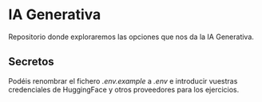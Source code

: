 # IA Generativa

Repositorio donde exploraremos las opciones que nos da la IA Generativa.

## Secretos

Podéis renombrar el fichero _.env.example_ a _.env_ e introducir vuestras credenciales de HuggingFace y otros proveedores para los ejercicios.